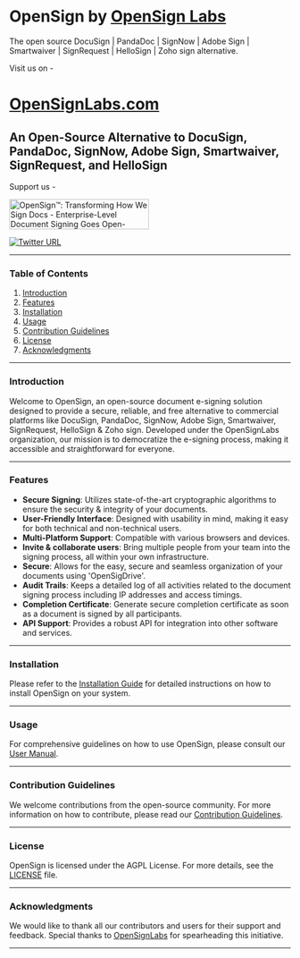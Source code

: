 # OpenSign by [OpenSign Labs](https://www.opensignlabs.com)
                    
The open source DocuSign | PandaDoc | SignNow | Adobe Sign | Smartwaiver | SignRequest | HelloSign | Zoho sign alternative.

Visit us on -
# [OpenSignLabs.com](https://www.opensignlabs.com)

## An Open-Source Alternative to DocuSign, PandaDoc, SignNow, Adobe Sign, Smartwaiver, SignRequest, and HelloSign

Support us -

<a href="https://www.producthunt.com/posts/opensign-transforming-how-we-sign-docs?utm_source=badge-featured&utm_medium=badge&utm_souce=badge-opensign&#0045;transforming&#0045;how&#0045;we&#0045;sign&#0045;docs" target="_blank"><img src="https://api.producthunt.com/widgets/embed-image/v1/featured.svg?post_id=418556&theme=light" alt="OpenSign™&#0058;&#0032;Transforming&#0032;How&#0032;We&#0032;Sign&#0032;Docs - Enterprise&#0045;Level&#0032;Document&#0032;Signing&#0032;Goes&#0032;Open&#0045;Source | Product Hunt" style="width: 250px; height: 54px;" width="250" height="54" /></a>

[![Twitter URL](https://img.shields.io/twitter/url/https/twitter.com/opensignlabs.svg?style=social&label=Follow%20%40opensignlabs)](https://twitter.com/opensignlabs)

---

### Table of Contents

1. [Introduction](#introduction)
2. [Features](#features)
3. [Installation](#installation)
4. [Usage](#usage)
5. [Contribution Guidelines](#contribution-guidelines)
6. [License](#license)
7. [Acknowledgments](#acknowledgments)

---

### Introduction

Welcome to OpenSign, an open-source document e-signing solution designed to provide a secure, reliable, and free alternative to commercial platforms like DocuSign, PandaDoc, SignNow, Adobe Sign, Smartwaiver, SignRequest, HelloSign & Zoho sign. Developed under the OpenSignLabs organization, our mission is to democratize the e-signing process, making it accessible and straightforward for everyone.

---

### Features

- **Secure Signing**: Utilizes state-of-the-art cryptographic algorithms to ensure the security & integrity of your documents.
- **User-Friendly Interface**: Designed with usability in mind, making it easy for both technical and non-technical users.
- **Multi-Platform Support**: Compatible with various browsers and devices.
- **Invite & collaborate users**: Bring multiple people from your team into the signing process, all within your own infrastructure.
- **Secure**: Allows for the easy, secure and seamless organization of your documents using 'OpenSigDrive'.
- **Audit Trails**: Keeps a detailed log of all activities related to the document signing process including IP addresses and access timings.
- **Completion Certificate**: Generate secure completion certificate as soon as a document is signed by all participants.
- **API Support**: Provides a robust API for integration into other software and services.

---

### Installation

Please refer to the [Installation Guide](INSTALLATION.md) for detailed instructions on how to install OpenSign on your system.

---

### Usage

For comprehensive guidelines on how to use OpenSign, please consult our [User Manual](USAGE.md).

---

### Contribution Guidelines

We welcome contributions from the open-source community. For more information on how to contribute, please read our [Contribution Guidelines](CONTRIBUTING.md).

---

### License

OpenSign is licensed under the AGPL License. For more details, see the [LICENSE](LICENSE.md) file.

---

### Acknowledgments

We would like to thank all our contributors and users for their support and feedback. Special thanks to [OpenSignLabs](https://github.com/OpenSignLabs) for spearheading this initiative.

---
